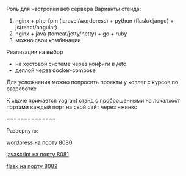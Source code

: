 Роль для настройки веб сервера
Варианты стенда:
1. nginx + php-fpm (laravel/wordpress) + python (flask/django) + js(react/angular)
2. nginx + java (tomcat/jetty/netty) + go + ruby
3. можно свои комбинации

Реализации на выбор
- на хостовой системе через конфиги в /etc
- деплой через docker-compose

Для усложнения можно попросить проекты у коллег с курсов по разработке

К сдаче примается vagrant стэнд с проброшенными на локалхост портами каждый порт на свой сайт через нжинкс

==============

Развернуто:

[wordpress на порту 8080](http://localhost:8080)

[javascript на порту 8081](http://localhost:8081)

[flask на порту 8082](http://localhost:8082)
